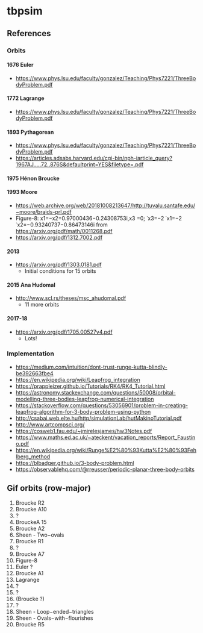 # tbpsim

## References
### Orbits
#### 1676 Euler
* https://www.phys.lsu.edu/faculty/gonzalez/Teaching/Phys7221/ThreeBodyProblem.pdf
#### 1772 Lagrange
* https://www.phys.lsu.edu/faculty/gonzalez/Teaching/Phys7221/ThreeBodyProblem.pdf
#### 1893 Pythagorean
* https://www.phys.lsu.edu/faculty/gonzalez/Teaching/Phys7221/ThreeBodyProblem.pdf
* https://articles.adsabs.harvard.edu/cgi-bin/nph-iarticle_query?1967AJ.....72..876S&defaultprint=YES&filetype=.pdf
#### 1975 Hénon Broucke 
#### 1993 Moore
* https://web.archive.org/web/20181008213647/http://tuvalu.santafe.edu/~moore/braids-prl.pdf
* Figure-8: x1=−x2=0.97000436−0.24308753i,x3 =0; ˙x3=−2 ˙x1=−2 ˙x2=−0.93240737−0.86473146i from https://arxiv.org/pdf/math/0011268.pdf
* https://arxiv.org/pdf/1312.7002.pdf
#### 2013
* https://arxiv.org/pdf/1303.0181.pdf
   * Initial conditions for 15 orbits
#### 2015 Ana Hudomal
* http://www.scl.rs/theses/msc_ahudomal.pdf
   * 11 more orbits
#### 2017-18
* https://arxiv.org/pdf/1705.00527v4.pdf
   * Lots!

### Implementation
* https://medium.com/intuition/dont-trust-runge-kutta-blindly-be392663fbe4
* https://en.wikipedia.org/wiki/Leapfrog_integration
* https://prappleizer.github.io/Tutorials/RK4/RK4_Tutorial.html
* https://astronomy.stackexchange.com/questions/50008/orbital-modelling-three-bodies-leapfrog-numerical-integration
* https://stackoverflow.com/questions/53056901/problem-in-creating-leapfrog-algorithm-for-3-body-problem-using-python
* http://csabai.web.elte.hu/http/simulationLab/hutMakinoTutorial.pdf
* http://www.artcompsci.org/
* https://cosweb1.fau.edu/~jmirelesjames/hw3Notes.pdf
* https://www.maths.ed.ac.uk/~ateckent/vacation_reports/Report_Faustino.pdf
* https://en.wikipedia.org/wiki/Runge%E2%80%93Kutta%E2%80%93Fehlberg_method
* https://blbadger.github.io/3-body-problem.html
* https://observablehq.com/@rreusser/periodic-planar-three-body-orbits

## Gif orbits (row-major)
1. Broucke R2
2. Broucke A10
3. ?
4. BrouckeA 15
5. Broucke A2
6. Sheen - Two−ovals
7. Broucke R1
8. ?
9. Broucke A7
10. Figure-8
11. Euler ?
12. Broucke A1
13. Lagrange
14. ?
15. ?
16. (Broucke ?)
17. ?
18. Sheen - Loop−ended−triangles
19. Sheen - Ovals−with−flourishes
20. Broucke R5
